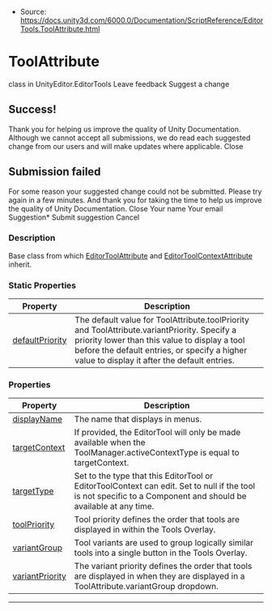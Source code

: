 * Source: https://docs.unity3d.com/6000.0/Documentation/ScriptReference/EditorTools.ToolAttribute.html

# ToolAttribute
class in UnityEditor.EditorTools
Leave feedback
Suggest a change
## Success!
Thank you for helping us improve the quality of Unity Documentation. Although we cannot accept all submissions, we do read each suggested change from our users and will make updates where applicable.
Close
## Submission failed
For some reason your suggested change could not be submitted. Please <a>try again</a> in a few minutes. And thank you for taking the time to help us improve the quality of Unity Documentation.
Close
Your name Your email Suggestion* Submit suggestion
Cancel
### Description
Base class from which [EditorToolAttribute](https://docs.unity3d.com/6000.0/Documentation/ScriptReference/EditorTools.EditorToolAttribute.html) and [EditorToolContextAttribute](https://docs.unity3d.com/6000.0/Documentation/ScriptReference/EditorTools.EditorToolContextAttribute.html) inherit.
### Static Properties
Property | Description  
---|---  
[defaultPriority](https://docs.unity3d.com/6000.0/Documentation/ScriptReference/EditorTools.ToolAttribute-defaultPriority.html) | The default value for ToolAttribute.toolPriority and ToolAttribute.variantPriority. Specify a priority lower than this value to display a tool before the default entries, or specify a higher value to display it after the default entries.  
### Properties
Property | Description  
---|---  
[displayName](https://docs.unity3d.com/6000.0/Documentation/ScriptReference/EditorTools.ToolAttribute-displayName.html) | The name that displays in menus.  
[targetContext](https://docs.unity3d.com/6000.0/Documentation/ScriptReference/EditorTools.ToolAttribute-targetContext.html) | If provided, the EditorTool will only be made available when the ToolManager.activeContextType is equal to targetContext.  
[targetType](https://docs.unity3d.com/6000.0/Documentation/ScriptReference/EditorTools.ToolAttribute-targetType.html) | Set to the type that this EditorTool or EditorToolContext can edit. Set to null if the tool is not specific to a Component and should be available at any time.  
[toolPriority](https://docs.unity3d.com/6000.0/Documentation/ScriptReference/EditorTools.ToolAttribute-toolPriority.html) | Tool priority defines the order that tools are displayed in within the Tools Overlay.  
[variantGroup](https://docs.unity3d.com/6000.0/Documentation/ScriptReference/EditorTools.ToolAttribute-variantGroup.html) | Tool variants are used to group logically similar tools into a single button in the Tools Overlay.  
[variantPriority](https://docs.unity3d.com/6000.0/Documentation/ScriptReference/EditorTools.ToolAttribute-variantPriority.html) | The variant priority defines the order that tools are displayed in when they are displayed in a ToolAttribute.variantGroup dropdown.  
* * *
